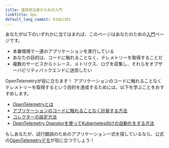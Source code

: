 ```yaml
---
title: 運用担当者のための入門
linkTitle: Ops
default_lang_commit: 93ab1301
---
```


あなたが以下のいずれかに当てはまれば、このページはあなたのための[入門](..)ページです。

- 本番環境で一連のアプリケーションを実行している
- あなたの目的は、コードに触れることなく、テレメトリーを取得することだ
- 複数のサービスからトレース、メトリクス、ログを収集し、それらをオブザーバビリティバックエンドに送信したい

OpenTelemetryが役に立ちます！
アプリケーションのコードに触れることなくテレメトリーを取得するという目的を達成するためには、以下を学ぶことをおすすめします。

- [OpenTelemetryとは](/docs/what-is-opentelemetry/)
- [アプリケーションのコードに触れることなく計装する方法](/docs/concepts/instrumentation/zero-code/)
- [コレクターの設定方法](/docs/collector/)
- [OpenTelemetry Operatorを使ってKubernetes向けの自動化をする方法](/docs/kubernetes/operator/)

もしあなたが、試行錯誤のためのアプリケーション一式を探しているなら、公式の[OpenTelemetryデモ](/ecosystem/demo/)が役に立つでしょう！
